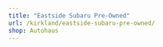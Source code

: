 ```yaml
---
title: "Eastside Subaru Pre-Owned"
url: /kirkland/eastside-subaru-pre-owned/
shop: Autohaus
---
```

